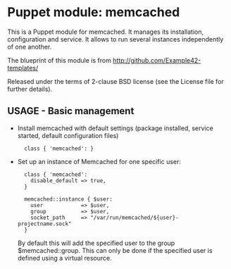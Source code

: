 # Puppet module: memcached

This is a Puppet module for memcached.
It manages its installation, configuration and service. It allows to run several instances
independently of one another.

The blueprint of this module is from http://github.com/Example42-templates/

Released under the terms of 2-clause BSD license (see the License file for further details).


## USAGE - Basic management

* Install memcached with default settings (package installed, service started, default configuration files)

        class { 'memcached': }

* Set up an instance of Memcached for one specific user:

        class { 'memcached':
          disable_default => true,
        }

        memcached::instance { $user:
          user            => $user,
          group           => $user,
          socket_path     => "/var/run/memcached/${user}-projectname.sock"
        }

     By default this will add the specified user to the group $memcached::group. This can only
     be done if the specified user is defined using a virtual resource.
